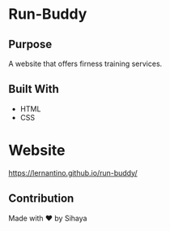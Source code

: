 # Run-Buddy

## Purpose
A website that offers firness training services.

## Built With
* HTML
* CSS

# Website
https://lernantino.github.io/run-buddy/

## Contribution
Made with &hearts; by Sihaya
